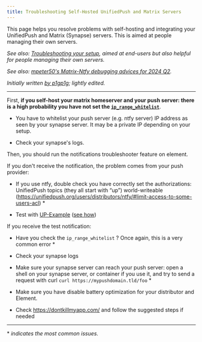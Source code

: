 ```yaml
---
title: Troubleshooting Self-Hosted UnifiedPush and Matrix Servers
---
```


This page helps you resolve problems with self-hosting and integrating your UnifiedPush and Matrix (Synapse) servers. This is aimed at people managing their own servers.

*See also: [Troubleshooting your setup](/users/troubleshooting/), aimed at end-users but also helpful for people managing their own servers.*

*See also: [mpeter50's Matrix-Ntfy debugging advices for 2024 Q2](https://gist.github.com/mpeter50/9220dac1056c9a66c313d049838c1ab2).*

*Initially written [by p1gp1g](https://github.com/element-hq/element-android/issues/7069#issuecomment-2109439991); lightly edited.*

---

First, **if you self-host your matrix homeserver and your push server: there is a high probability you have not set the [`ip_range_whitelist`](https://matrix-org.github.io/synapse/latest/usage/configuration/config_documentation.html#ip_range_whitelist)**.

  * You have to whitelist your push server (e.g. ntfy server) IP address as seen by your synapse server. It may be a private IP depending on your setup.

  * Check your synapse's logs.

Then, you should run the notifications troubleshooter feature on element.

If you don't receive the notification, the problem comes from your push provider:

  * If you use ntfy, double check you have correctly set the authorizations: UnifiedPush topics (they all start with “up”) world-writeable (https://unifiedpush.org/users/distributors/ntfy/#limit-access-to-some-users-acl) *

  * Test with [UP-Example](https://f-droid.org/en/packages/org.unifiedpush.example/) ([see how](http://localhost:8001/users/troubleshooting/troubleshooting/#troubleshooting-with-the-up-example-app-android))

If you receive the test notification:

  * Have you check the `ip_range_whitelist` ? Once again, this is a very common error *

  * Check your synapse logs

  * Make sure your synapse server can reach your push server: open a shell on your synapse server, or container if you use it, and try to send a request with curl `curl https://mypushdomain.tld/foo` *

  * Make sure you have disable battery optimization for your distributor and Element.

  * Check https://dontkillmyapp.com/ and follow the suggested steps if needed

---

\* *indicates the most common issues.*
